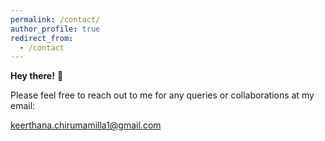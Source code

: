 ```yaml
---
permalink: /contact/
author_profile: true
redirect_from:
  - /contact
---
```


**Hey there!** 👋

Please feel free to reach out to me for any queries or collaborations at my email:

[keerthana.chirumamilla1@gmail.com](mailto:keerthana.chirumamilla1@gmail.com)
